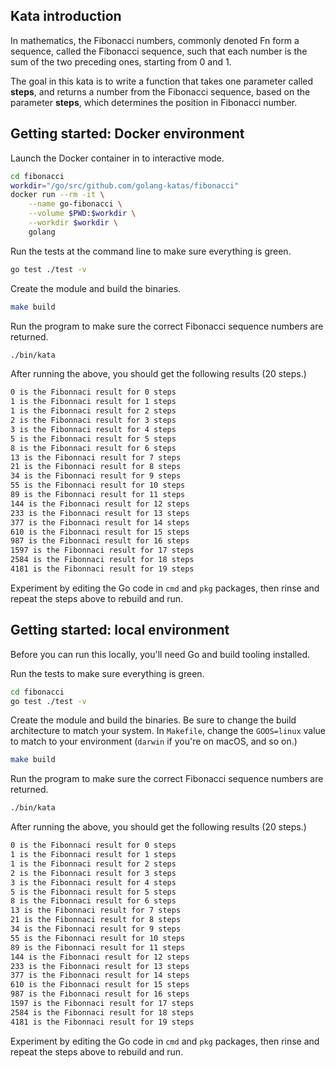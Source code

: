 ## Kata introduction

In mathematics, the Fibonacci numbers, commonly denoted Fn form a sequence, called the Fibonacci sequence, such that each number is the sum of the two preceding ones, starting from 0 and 1.

The goal in this kata is to write a function that takes one parameter called **steps**, and returns a number from the Fibonacci sequence, based on the parameter **steps**, which determines the position in Fibonacci number.

## Getting started: Docker environment

Launch the Docker container in to interactive mode.

```bash
cd fibonacci
workdir="/go/src/github.com/golang-katas/fibonacci"
docker run --rm -it \
    --name go-fibonacci \
    --volume $PWD:$workdir \
    --workdir $workdir \
    golang
```

Run the tests at the command line to make sure everything is green.

```bash
go test ./test -v
```

Create the module and build the binaries.

```bash
make build
```

Run the program to make sure the correct Fibonacci sequence numbers are returned.

```bash
./bin/kata
```

After running the above, you should get the following results (20 steps.)

```bash
0 is the Fibonnaci result for 0 steps
1 is the Fibonnaci result for 1 steps
1 is the Fibonnaci result for 2 steps
2 is the Fibonnaci result for 3 steps
3 is the Fibonnaci result for 4 steps
5 is the Fibonnaci result for 5 steps
8 is the Fibonnaci result for 6 steps
13 is the Fibonnaci result for 7 steps
21 is the Fibonnaci result for 8 steps
34 is the Fibonnaci result for 9 steps
55 is the Fibonnaci result for 10 steps
89 is the Fibonnaci result for 11 steps
144 is the Fibonnaci result for 12 steps
233 is the Fibonnaci result for 13 steps
377 is the Fibonnaci result for 14 steps
610 is the Fibonnaci result for 15 steps
987 is the Fibonnaci result for 16 steps
1597 is the Fibonnaci result for 17 steps
2584 is the Fibonnaci result for 18 steps
4181 is the Fibonnaci result for 19 steps
```

Experiment by editing the Go code in `cmd` and `pkg` packages, then rinse and repeat the steps above to rebuild and run.

## Getting started: local environment

Before you can run this locally, you'll need Go and build tooling installed.

Run the tests to make sure everything is green.

```bash
cd fibonacci
go test ./test -v
```

Create the module and build the binaries. Be sure to change the build architecture to match your system. In `Makefile`, change the `GOOS=linux` value to match to your environment (`darwin` if you're on macOS, and so on.)

```bash
make build
```

Run the program to make sure the correct Fibonacci sequence numbers are returned.

```bash
./bin/kata
```

After running the above, you should get the following results (20 steps.)

```bash
0 is the Fibonnaci result for 0 steps
1 is the Fibonnaci result for 1 steps
1 is the Fibonnaci result for 2 steps
2 is the Fibonnaci result for 3 steps
3 is the Fibonnaci result for 4 steps
5 is the Fibonnaci result for 5 steps
8 is the Fibonnaci result for 6 steps
13 is the Fibonnaci result for 7 steps
21 is the Fibonnaci result for 8 steps
34 is the Fibonnaci result for 9 steps
55 is the Fibonnaci result for 10 steps
89 is the Fibonnaci result for 11 steps
144 is the Fibonnaci result for 12 steps
233 is the Fibonnaci result for 13 steps
377 is the Fibonnaci result for 14 steps
610 is the Fibonnaci result for 15 steps
987 is the Fibonnaci result for 16 steps
1597 is the Fibonnaci result for 17 steps
2584 is the Fibonnaci result for 18 steps
4181 is the Fibonnaci result for 19 steps
```

Experiment by editing the Go code in `cmd` and `pkg` packages, then rinse and repeat the steps above to rebuild and run.
